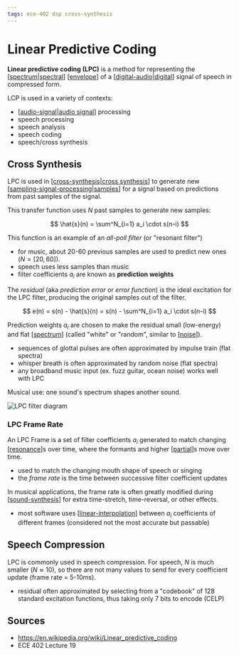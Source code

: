 ```yaml
---
tags: ece-402 dsp cross-synthesis
---
```


# Linear Predictive Coding

**Linear predictive coding (LPC)** is a method for representing the [[spectrum|spectral]] [[envelope]] of a [[digital-audio|digital]] signal of speech in compressed form.

LCP is used in a variety of contexts:

- [[audio-signal|audio signal]] processing
- speech processing
- speech analysis
- speech coding
- speech/cross synthesis

## Cross Synthesis

LPC is used in [[cross-synthesis|cross synthesis]] to generate new [[sampling-signal-processing|samples]] for a signal based on predictions from past samples of the signal.

This transfer function uses $N$ past samples to generate new samples:

$$
\hat{s}(n) = \sum^N_{i=1} a_i \cdot s(n-i)
$$

This function is an example of an _all-poll filter_ (or "resonant filter")

- for music, about 20-60 previous samples are used to predict new ones ($N=[20,60]$).
- speech uses less samples than music
- filter coefficients $a_i$ are known as **prediction weights**

The _residual_ (aka _prediction error_ or _error function_) is the ideal excitation for the LPC filter, producing the original samples out of the filter.

$$
e(n) = s(n) - \hat{s}(n) = s(n) - \sum^N_{i=1} a_i \cdot s(n-i)
$$

Prediction weights $a_i$ are chosen to make the residual small (low-energy) and flat [[spectrum]] (called "white" or "random", similar to [[noise]]).

- sequences of glottal pulses are often approximated by impulse train (flat spectra)
- whisper breath is often approximated by random noise (flat spectra)
- any broadband music input (ex. fuzz guitar, ocean noise) works well with LPC

Musical use: one sound's spectrum shapes another sound.

![LPC filter diagram](/attachments/LPC-filter-diagram.png)

### LPC Frame Rate

An LPC Frame is a set of filter coefficients $a_i$ generated to match changing [[resonance]]s over time, where the formants and higher [[partial]]s move over time.

- used to match the changing mouth shape of speech or singing
- the _frame rate_ is the time between successive filter coefficient updates

In musical applications, the frame rate is often greatly modified during [[sound-synthesis]] for extra time-stretch, time-reversal, or other effects.

- most software uses [[linear-interpolation]] between $a_i$ coefficients of different frames (considered not the most accurate but passable)

## Speech Compression

LPC is commonly used in speech compression. For speech, $N$ is much smaller ($N \approx 10$), so there are not many values to send for every coefficient update (frame rate = 5-10ms).

- residual often approximated by selecting from a "codebook" of 128 standard excitation functions, thus taking only 7 bits to encode (CELP)

## Sources

- <https://en.wikipedia.org/wiki/Linear_predictive_coding>
- ECE 402 Lecture 19

[//begin]: # "Autogenerated link references for markdown compatibility"
[spectrum|spectral]: spectrum "Spectrum"
[envelope]: envelope "Envelope"
[digital-audio|digital]: digital-audio "Digital Audio"
[audio-signal|audio signal]: audio-signal "Audio Signal"
[cross-synthesis|cross synthesis]: cross-synthesis "Cross Synthesis"
[sampling-signal-processing|samples]: sampling-signal-processing "Sampling (Signal Processing)"
[spectrum]: spectrum "Spectrum"
[noise]: noise "Noise"
[resonance]: resonance "Resonance"
[partial]: partial "Partial"
[sound-synthesis]: sound-synthesis "Sound Synthesis"
[linear-interpolation]: linear-interpolation "Linear Interpolation"
[//end]: # "Autogenerated link references"
